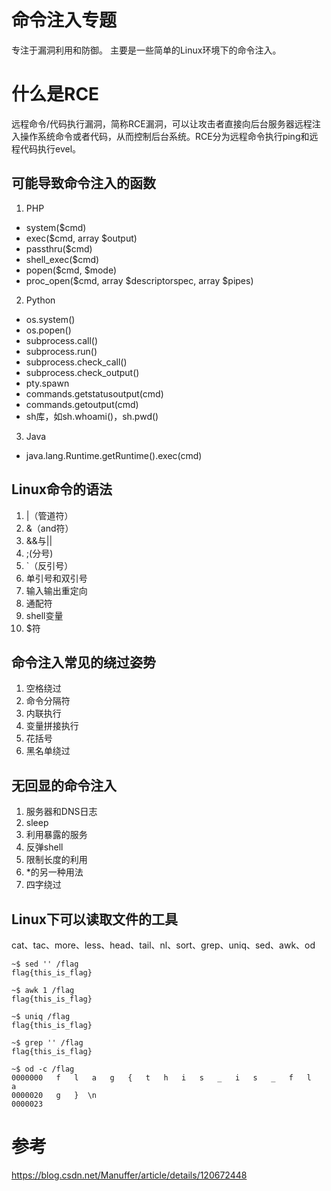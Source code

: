 # 命令注入专题
专注于漏洞利用和防御。
主要是一些简单的Linux环境下的命令注入。

# 什么是RCE
远程命令/代码执行漏洞，简称RCE漏洞，可以让攻击者直接向后台服务器远程注入操作系统命令或者代码，从而控制后台系统。RCE分为远程命令执行ping和远程代码执行evel。

## 可能导致命令注入的函数
1. PHP
- system($cmd)
- exec($cmd, array $output)
- passthru($cmd)
- shell_exec($cmd)
- popen($cmd, $mode)
- proc_open($cmd, array $descriptorspec, array $pipes)

2. Python
- os.system()
- os.popen()
- subprocess.call()
- subprocess.run()
- subprocess.check_call()
- subprocess.check_output()
- pty.spawn
- commands.getstatusoutput(cmd)
- commands.getoutput(cmd)
- sh库，如sh.whoami()，sh.pwd()

3. Java
- java.lang.Runtime.getRuntime().exec(cmd)

## Linux命令的语法
1. |（管道符）
2. &（and符）
3. &&与||
4. ;(分号)
5. `（反引号）
6. 单引号和双引号
7. 输入输出重定向
8. 通配符
9. shell变量
10. $符

## 命令注入常见的绕过姿势
1. 空格绕过
2. 命令分隔符
3. 内联执行
4. 变量拼接执行
5. 花括号
6. 黑名单绕过

## 无回显的命令注入
1. 服务器和DNS日志
2. sleep
3. 利用暴露的服务
4. 反弹shell
5. 限制长度的利用
6. *的另一种用法
7. 四字绕过

## Linux下可以读取文件的工具
cat、tac、more、less、head、tail、nl、sort、grep、uniq、sed、awk、od
```shell
~$ sed '' /flag
flag{this_is_flag}

~$ awk 1 /flag
flag{this_is_flag}

~$ uniq /flag
flag{this_is_flag}

~$ grep '' /flag
flag{this_is_flag}

~$ od -c /flag
0000000   f   l   a   g   {   t   h   i   s   _   i   s   _   f   l   a
0000020   g   }  \n
0000023
```


# 参考

https://blog.csdn.net/Manuffer/article/details/120672448